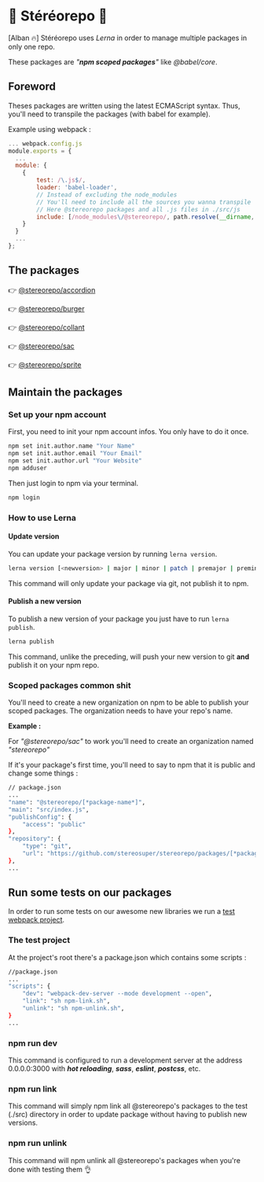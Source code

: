 # 🚀 Stéréorepo 🚀

[Alban 🔥] Stéréorepo uses _Lerna_ in order to manage multiple packages in only one repo.

These packages are _"**npm scoped packages**"_ like _@babel/core_.

## Foreword

Theses packages are written using the latest ECMAScript syntax. Thus, you'll need to transpile the packages (with babel for example).

Example using webpack : 

```js
... webpack.config.js
module.exports = {
  ...
  module: {
    {
        test: /\.js$/,
        loader: 'babel-loader',
        // Instead of excluding the node_modules
        // You'll need to include all the sources you wanna transpile
        // Here @stereorepo packages and all .js files in ./src/js
        include: [/node_modules\/@stereorepo/, path.resolve(__dirname, 'src', 'js')]
    }
  }
  ...
};

```

## The packages

👉 [@stereorepo/accordion](https://github.com/stereosuper/stereorepo/tree/master/packages/accordion)

👉 [@stereorepo/burger](https://github.com/stereosuper/stereorepo/tree/master/packages/burger)

👉 [@stereorepo/collant](https://github.com/stereosuper/stereorepo/tree/master/packages/collant)

👉 [@stereorepo/sac](https://github.com/stereosuper/stereorepo/tree/master/packages/sac)

👉 [@stereorepo/sprite](https://github.com/stereosuper/stereorepo/tree/master/packages/sprite)

## Maintain the packages

### Set up your npm account

First, you need to init your npm account infos. You only have to do it once.

```sh
npm set init.author.name "Your Name"
npm set init.author.email "Your Email"
npm set init.author.url "Your Website"
npm adduser
```

Then just login to npm via your terminal.

```sh
npm login
```

### How to use Lerna

#### Update version

You can update your package version by running `lerna version`.

```sh
lerna version [<newversion> | major | minor | patch | premajor | preminor | prepatch | prerelease]
```

This command will only update your package via git, not publish it to npm.

#### Publish a new version

To publish a new version of your package you just have to run `lerna publish`.

```sh
lerna publish
```

This command, unlike the preceding, will push your new version to git **and** publish it on your npm repo.

### Scoped packages common shit

You'll need to create a new organization on npm to be able to publish your scoped packages. The organization needs to have your repo's name.

**Example :**

For _"@stereorepo/sac"_ to work you'll need to create an organization named _"stereorepo"_

If it's your package's first time, you'll need to say to npm that it is public and change some things :

```sh
// package.json
...
"name": "@stereorepo/[*package-name*]",
"main": "src/index.js",
"publishConfig": {
    "access": "public"
},
"repository": {
    "type": "git",
    "url": "https://github.com/stereosuper/stereorepo/packages/[*package-name*]"
},
...
```

## Run some tests on our packages

In order to run some tests on our awesome new libraries we run a [test webpack project](https://github.com/stereosuper/stereorepo/tree/master/src).

### The test project

At the project's root there's a package.json which contains some scripts :

```sh
//package.json
...
"scripts": {
    "dev": "webpack-dev-server --mode development --open",
    "link": "sh npm-link.sh",
    "unlink": "sh npm-unlink.sh",
}
...
```

### npm run dev

This command is configured to run a development server at the address 0.0.0.0:3000 with **_hot reloading_**, **_sass_**, **_eslint_**, **_postcss_**, etc.

### npm run link

This command will simply npm link all @stereorepo's packages to the test (./src) directory in order to update package without having to publish new versions.

### npm run unlink

This command will npm unlink all @stereorepo's packages when you're done with testing them 👌
